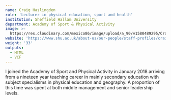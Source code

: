 ```yaml
---
name: Craig Haslingden
role: 'Lecturer in physical education, sport and health'
institution: Sheffield Hallam University
department: Academy of Sport & Physical Activity
image: >-
  https://res.cloudinary.com/mexico86/image/upload/a_90/v1580489295/Craig_Haslingden_dvvgyo.jpg
website: 'https://www.shu.ac.uk/about-us/our-people/staff-profiles/craig-haslingden'
weight: '33'
outputs:
  - HTML
  - VCF
---
```

<!--StartFragment-->

I joined the Academy of Sport and Physical Activity in January 2018 arriving from a nineteen year teaching career in mainly secondary education with subject specialisms in physical education and geography. A proportion of this time was spent at both middle management and senior leadership levels.

<!--EndFragment-->
